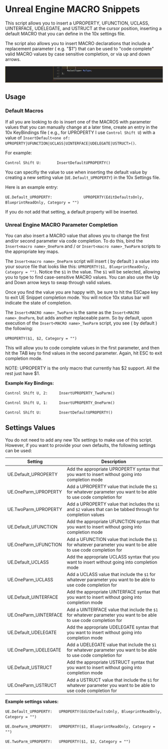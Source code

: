 
# Unreal Engine MACRO Snippets
This script allows you to insert a UPROPERTY, UFUNCTION, UCLASS, UINTERFACE, UDELEGATE, and USTRUCT at the cursor position, inserting a default MACRO that you can define in the 10x settings file.

The script also allows you to insert MACRO declarations that include a replacement parameter ( e.g. "$1") that can be used to "code complete"
valid MACRO values by case sensitive completion, or via up and down arrows.

<img src="./UESnippets.gif" alt="Example">


## Usage

### Default Macros
If all you are looking to do is insert one of the MACROS with parameter values that you can manually change at a later time, create an entry in the 10x KeyBindings file ( e.g., for UPROPERTY I use `Control Shift U`) with a value of `InsertDefault<one of: UPROPERTY|UFUNCTION|UCLASS|UINTERFACE|UDELEGATE|USTRUCT>()`. 

For example:

`Control Shift U:       InsertDefaultUPROPERTY()`

You can specifiy the value to use when inserting the default value by creating a new setting value (`UE.Default_UPROPERTY`) in the 10x Settings file. 

Here is an example entry:

`UE.Default_UPROPERTY:              UPROPERTY(EditDefaultsOnly, BlueprintReadOnly, Category = "")`

If you do not add that setting, a default property will be inserted.

### Unreal Engine MACRO Parameter Completion
You can also insert a MACRO value that allows you to change the first and/or second parameter via code completion. To do this, bind the `Insert<macro name>_OneParm` and / or `Insert<macro name>_TwoParm` scripts to the appropriate key maps.

The `Insert<macro name>_OneParm` script will insert ( by default ) a value into your source file that looks like this:
`UPROPERTY($1, BlueprintReadOnly, Category = "")`. Notice the `$1` in the value. The `$1` will be selected, allowing you to type to find case-sensitive MACRO values. You can also use the Up and Down arrow keys to swap through valid values.

Once you find the value you are happy with, be sure to hit the ESCape key to exit UE Snippet completion mode. You will notice 10x status bar will indicate the state of completion.

The `Insert<MACRO name>_TwoParm` is the same as the `Insert<MACRO name>_OneParm`, but adds another replaceable parm. So by default, upon execution of the `Insert<MACRO name>_TwoParm` script, you see ( by default ) the following:

`UPROPERTY($1, $2, Category = "")`

This will allow you to code complete values in the first parameter, and then hit the TAB key to find values in the second parameter. Again, hit ESC to exit completion mode.

NOTE: UPROPERTY is the only macro that currently has $2 support. All the rest just have $1.

**Example Key Bindings:**

`Control Shift U, 2:     InsertUPROPERTY_TwoParm()`

`Control Shift U, 1:     InsertUPROPERTY_OneParm()`

`Control Shift U:        InsertDefaultUPROPERTY()`


## Settings Values
You do not need to add any new 10x settings to make use of this script. However, if you want to provide your own defaults, the following settings can be used:

| Setting | Description |
| ------- | ----------- |
| UE.Default_UPROPERTY | Add the appropriate UPROPERTY syntax that you want to insert without going into completion mode |
| UE.OneParm_UPROPERTY | Add a UPROPERTY value that include the `$1` for whatever parameter you want to be able to use code completion for |
| UE.TwoParm_UPROPERTY | Add a UPROPERTY value that includes the `$1` and `$2` values that can be tabbed through for completion values |
| UE.Default_UFUNCTION | Add the appropriate UFUNCTION syntax that you want to insert without going into completion mode |
| UE.OneParm_UFUNCTION | Add a UFUNCTION value that include the `$1` for whatever parameter you want to be able to use code completion for |
| UE.Default_UCLASS | Add the appropriate UCLASS syntax that you want to insert without going into completion mode |
| UE.OneParm_UCLASS | Add a UCLASS value that include the `$1` for whatever parameter you want to be able to use code completion for |
| UE.Default_UINTERFACE | Add the appropriate UINTERFACE syntax that you want to insert without going into completion mode |
| UE.OneParm_UINTERFACE | Add a UINTERFACE value that include the `$1` for whatever parameter you want to be able to use code completion for |
| UE.Default_UDELEGATE | Add the appropriate UDELEGATE syntax that you want to insert without going into completion mode |
| UE.OneParm_UDELEGATE | Add a UDELEGATE value that include the `$1` for whatever parameter you want to be able to use code completion for |
| UE.Default_USTRUCT | Add the appropriate USTRUCT syntax that you want to insert without going into completion mode |
| UE.OneParm_USTRUCT | Add a USTRUCT value that include the `$1` for whatever parameter you want to be able to use code completion for |

**Example settings values:**

`UE.Default_UPROPERTY:   UPROPERTY(EditDefaultsOnly, BlueprintReadOnly, Category = "")`

`UE.OneParm_UPROPERTY:   UPROPERTY($1, BlueprintReadOnly, Category = "")`

`UE.TwoParm_UPROPERTY:   UPROPERTY($1, $2, Category = "")`

